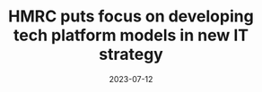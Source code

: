 ---
category:
- .nan
date: 2023-07-12
keyword_suggestion: ubuntu install docker
post_inspiration: https://techmonitor.ai/leadership/digital-transformation/hmrc-it-strategy-digital-tech-platforms
silot_terms: digital automation
title: HMRC puts focus on developing tech platform models in new IT strategy
---